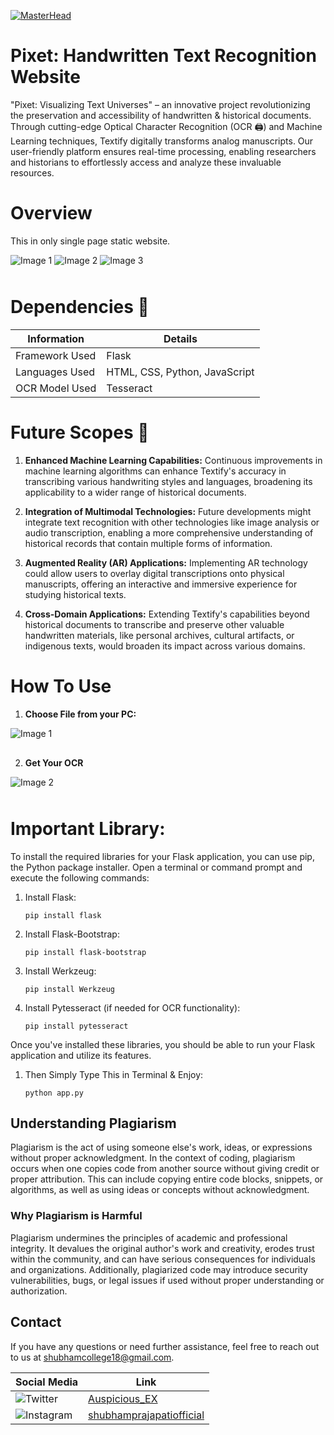 [![MasterHead](https://github.com/Auspicious-EX/Pixet/blob/main/sreenshort/Git%20Repos%20banner.gif?raw=true)](https://)

# Pixet: Handwritten Text Recognition Website
"Pixet: Visualizing Text Universes" – an innovative project revolutionizing the preservation and accessibility of handwritten & historical documents. Through cutting-edge Optical Character Recognition (OCR 🖨️) and Machine Learning techniques, Textify digitally transforms analog manuscripts. Our user-friendly platform ensures real-time processing, enabling researchers and historians to effortlessly access and analyze these invaluable resources.

# Overview

This in only single page static website.

<div style="margin-bottom: 20px;">
    <img src="https://github.com/Auspicious-EX/Pixet/blob/main/sreenshort/1.png?raw=true" alt="Image 1" style="margin-bottom: 10px;">
    <img src="https://github.com/Auspicious-EX/Pixet/blob/main/sreenshort/2.png?raw=true" alt="Image 2" style="margin-bottom: 10px;">
    <img src="https://github.com/Auspicious-EX/Pixet/blob/main/sreenshort/3.png?raw=true" alt="Image 3">
</div>

# Dependencies 🤔
| Information          | Details    |
|----------------------|------------|
| Framework Used       | Flask      |
| Languages Used       | HTML, CSS, Python, JavaScript |
| OCR Model Used       | Tesseract  |


# Future Scopes 🎢
1. **Enhanced Machine Learning Capabilities:** Continuous improvements in machine learning algorithms can enhance Textify's accuracy in transcribing various handwriting styles and languages, broadening its applicability to a wider range of historical documents.

2. **Integration of Multimodal Technologies:** Future developments might integrate text recognition with other technologies like image analysis or audio transcription, enabling a more comprehensive understanding of historical records that contain multiple forms of information.

3. **Augmented Reality (AR) Applications:** Implementing AR technology could allow users to overlay digital transcriptions onto physical manuscripts, offering an interactive and immersive experience for studying historical texts.

4. **Cross-Domain Applications:** Extending Textify's capabilities beyond historical documents to transcribe and preserve other valuable handwritten materials, like personal archives, cultural artifacts, or indigenous texts, would broaden its impact across various domains.


# How To Use

1. **Choose File from your PC:**
<div style="margin-bottom: 20px;">
    <img src="https://github.com/Auspicious-EX/Pixet/blob/main/sreenshort/4.png?raw=true" alt="Image 1" style="margin-bottom: 10px;">
</div>

2. **Get Your OCR**
<div style="margin-bottom: 20px;">
    <img src="https://github.com/Auspicious-EX/Pixet/blob/main/sreenshort/5.png?raw=true" alt="Image 2" style="margin-bottom: 10px;">
</div>

# Important Library:

To install the required libraries for your Flask application, you can use pip, the Python package installer. Open a terminal or command prompt and execute the following commands:

1. Install Flask:

    ```
    pip install flask
    ```

2. Install Flask-Bootstrap:

    ```
    pip install flask-bootstrap
    ```

3. Install Werkzeug:

    ```
    pip install Werkzeug
    ```

4. Install Pytesseract (if needed for OCR functionality):

    ```
    pip install pytesseract
    ```

Once you've installed these libraries, you should be able to run your Flask application and utilize its features.

1. Then Simply Type This in Terminal & Enjoy:

    ```
    python app.py
    ```

## Understanding Plagiarism
Plagiarism is the act of using someone else's work, ideas, or expressions without proper acknowledgment. In the context of coding, plagiarism occurs when one copies code from another source without giving credit or proper attribution. This can include copying entire code blocks, snippets, or algorithms, as well as using ideas or concepts without acknowledgment.

### Why Plagiarism is Harmful
Plagiarism undermines the principles of academic and professional integrity. It devalues the original author's work and creativity, erodes trust within the community, and can have serious consequences for individuals and organizations. Additionally, plagiarized code may introduce security vulnerabilities, bugs, or legal issues if used without proper understanding or authorization.

## Contact
If you have any questions or need further assistance, feel free to reach out to us at shubhamcollege18@gmail.com.

| Social Media | Link |
|--------------|------|
| ![Twitter](https://img.shields.io/badge/Twitter-%231DA1F2.svg?style=for-the-badge&logo=Twitter&logoColor=white) | [Auspicious_EX](https://twitter.com/Auspicious_EX) |
| ![Instagram](https://img.shields.io/badge/Instagram-%23E4405F.svg?style=for-the-badge&logo=Instagram&logoColor=white) | [shubhamprajapatiofficial](https://www.instagram.com/shubhamprajapatiofficial) |
